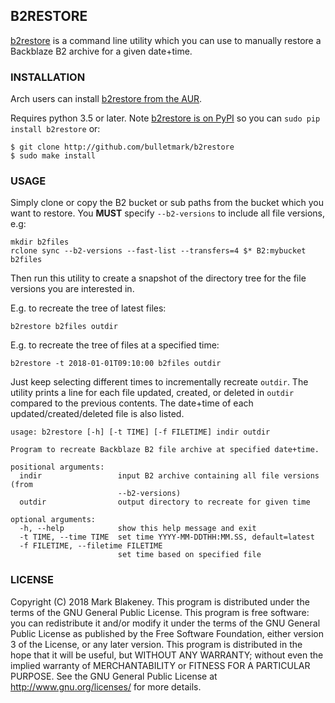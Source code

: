 ## B2RESTORE

[b2restore](http://github.com/bulletmark/b2restore) is a
command line utility which you can use to manually restore a Backblaze
B2 archive for a given date+time.

### INSTALLATION

Arch users can install [b2restore from the
AUR](https://aur.archlinux.org/packages/b2restore/).

Requires python 3.5 or later. Note [b2restore is on
PyPI](https://pypi.org/project/b2restore/) so you can `sudo pip install
b2restore` or:

```
$ git clone http://github.com/bulletmark/b2restore
$ sudo make install

```

### USAGE

Simply clone or copy the B2 bucket or sub paths from the bucket which
you want to restore. You **MUST** specify `--b2-versions` to include
all file versions,
e.g:

```
mkdir b2files
rclone sync --b2-versions --fast-list --transfers=4 $* B2:mybucket b2files
```

Then run this utility to create a snapshot of the directory tree for the
file versions you are interested in.

E.g. to recreate the tree of latest files:

```
b2restore b2files outdir
```

E.g. to recreate the tree of files at a specified time:

```
b2restore -t 2018-01-01T09:10:00 b2files outdir
```

Just keep selecting different times to incrementally recreate `outdir`.
The utility prints a line for each file updated, created, or deleted
in `outdir` compared to the previous contents. The date+time of each
updated/created/deleted file is also listed.

```
usage: b2restore [-h] [-t TIME] [-f FILETIME] indir outdir

Program to recreate Backblaze B2 file archive at specified date+time.

positional arguments:
  indir                 input B2 archive containing all file versions (from
                        --b2-versions)
  outdir                output directory to recreate for given time

optional arguments:
  -h, --help            show this help message and exit
  -t TIME, --time TIME  set time YYYY-MM-DDTHH:MM.SS, default=latest
  -f FILETIME, --filetime FILETIME
                        set time based on specified file
```

### LICENSE

Copyright (C) 2018 Mark Blakeney. This program is distributed under the
terms of the GNU General Public License.
This program is free software: you can redistribute it and/or modify it
under the terms of the GNU General Public License as published by the
Free Software Foundation, either version 3 of the License, or any later
version.
This program is distributed in the hope that it will be useful, but
WITHOUT ANY WARRANTY; without even the implied warranty of
MERCHANTABILITY or FITNESS FOR A PARTICULAR PURPOSE. See the GNU General
Public License at <http://www.gnu.org/licenses/> for more details.

<!-- vim: se ai syn=markdown: -->
